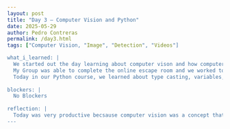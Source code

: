 ```yaml
---
layout: post
title: "Day 3 – Computer Vision and Python"
date: 2025-05-29
author: Pedro Contreras
permalink: /day3.html
tags: ["Computer Vision, "Image", "Detection", "Videos"]

what_i_learned: |
  We started out the day learning about computer vison and how computers recognize objects and identifying them through machine learning ad information the user gives the computer. We did this using TeachableMachine. We also used code throguhh CoLab to manually go in and have the computer detect these objects.
  My Group was able to complete the online escape room and we worked together in order to find different clues and it served as a good bonding exercise for us.
  Today in our Python course, we learned about type casting, variables, and user inputs. We worked through a couple of problems that involved using what we learned such as storing data as variable sand being able to output data using equations and user inputs. 
  
blockers: |
  No Blockers
  
reflection: |
  Today was very productive becsause computer vision was a concept that I had somewhat heard about but it wa svery interesting to actually go and leanr and practice myself on how it works. The escape room exercise allowed my group to bod and allowed us to work together and I think it was a good reflection on how we will work with each other in our upcoming research. The Python course today served as good practice to apply these basic concepts and how they can be applied to real-world scenarios. 
---
```

